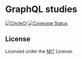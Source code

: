 # GraphQL studies

[![CircleCI](https://circleci.com/gh/Oda2/graphql-api-estudo.svg?style=svg)](https://circleci.com/gh/Oda2/graphql-api-estudo)
[![Coverage Status](https://coveralls.io/repos/github/Oda2/graphql-api-estudo/badge.svg?branch=master)](https://coveralls.io/github/Oda2/graphql-api-estudo?branch=master)

## License
Licensed under the [MIT](https://github.com/Oda2/graphql-api-estudo/blob/master/LICENSE) License.